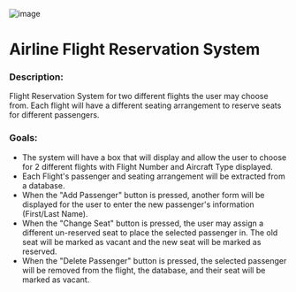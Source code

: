![image](https://github.com/allansantos7/AirlineReservation/assets/83974830/c7743122-0239-4d0f-b1da-6604b168afb0)

<h1>Airline Flight Reservation System</h1>

<h3>Description:</h3>
Flight Reservation System for two different flights the user may choose from.  Each flight will have a different seating arrangement to reserve seats for different passengers.

<h3>Goals:</h3>
<ul>
            <li>
                        The system will have a box that will display and allow the user to choose for 2 different flights with Flight Number and Aircraft Type displayed.
            </li>
            <li>
                        Each Flight's passenger and seating arrangement will be extracted from a database.
            </li>
            <li>
                        When the "Add Passenger" button is pressed, another form will be displayed for the user to enter the new passenger's information (First/Last Name).
            </li>
            <li>
                        When the "Change Seat" button is pressed, the user may assign a different un-reserved seat to place the selected passenger in.
                        The old seat will be marked as vacant and the new seat will be marked as reserved.
            </li>
            <li>
                        When the "Delete Passenger" button is pressed, the selected passenger will be removed from the flight, the database, and their seat will be marked as vacant.
            </li>
</ul>
